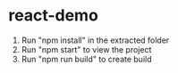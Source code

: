 # react-demo

1) Run "npm install" in the extracted folder
2) Run "npm start" to view the project
2) Run "npm run build" to create build
